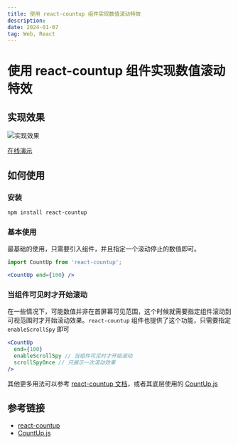 ```yaml
---
title: 使用 react-countup 组件实现数值滚动特效
description:
date: 2024-01-07
tag: Web, React
---
```


# 使用 react-countup 组件实现数值滚动特效

## 实现效果

![实现效果](https://user-images.githubusercontent.com/5080854/43985960-0a7fb776-9d0c-11e8-8082-975b1e8bf51c.gif)

[在线演示](https://codesandbox.io/p/sandbox/github/glennreyes/react-countup/tree/master/demo)

## 如何使用

### 安装

```bash
npm install react-countup
```

### 基本使用

最基础的使用，只需要引入组件，并且指定一个滚动停止的数值即可。

```jsx
import CountUp from 'react-countup';

<CountUp end={100} />
```

### 当组件可见时才开始滚动

在一些情况下，可能数值并非在首屏幕可见范围，这个时候就需要指定组件滚动到可视范围时才开始滚动效果。`react-countup` 组件也提供了这个功能，只需要指定 `enableScrollSpy` 即可

```jsx
<CountUp 
  end={100} 
  enableScrollSpy // 当组件可见时才开始滚动
  scrollSpyOnce // 只展示一次滚动效果
/>
```

其他更多用法可以参考 [react-countup 文档](https://github.com/glennreyes/react-countup)，或者其底层使用的 [CountUp.js](https://inorganik.github.io/countUp.js/)

## 参考链接

- [react-countup](https://github.com/glennreyes/react-countup)
- [CountUp.js](https://inorganik.github.io/countUp.js/)
